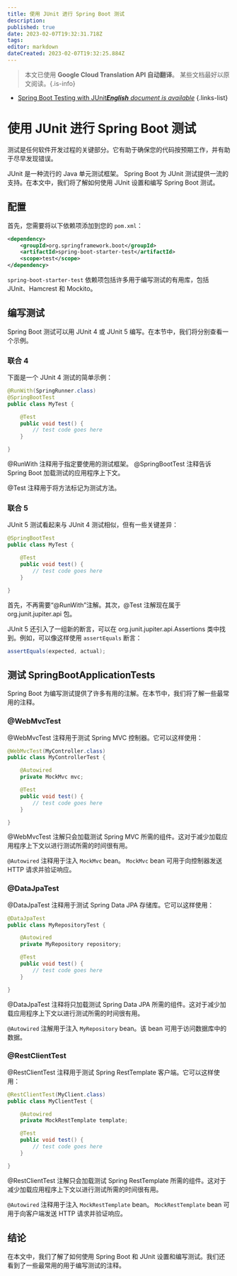 ```yaml
---
title: 使用 JUnit 进行 Spring Boot 测试
description: 
published: true
date: 2023-02-07T19:32:31.718Z
tags: 
editor: markdown
dateCreated: 2023-02-07T19:32:25.884Z
---
```


> 本文已使用 **Google Cloud Translation API 自动翻译**。
某些文档最好以原文阅读。{.is-info}



- [Spring Boot Testing with JUnit***English** document is available*](/en/Knowledge-base/Spring-Boot/spring-boot-testing-with-junit)
{.links-list}


# 使用 JUnit 进行 Spring Boot 测试

测试是任何软件开发过程的关键部分。它有助于确保您的代码按预期工作，并有助于尽早发现错误。

JUnit 是一种流行的 Java 单元测试框架。 Spring Boot 为 JUnit 测试提供一流的支持。在本文中，我们将了解如何使用 JUnit 设置和编写 Spring Boot 测试。

## 配置

首先，您需要将以下依赖项添加到您的 `pom.xml`：

```xml
<dependency>
    <groupId>org.springframework.boot</groupId>
    <artifactId>spring-boot-starter-test</artifactId>
    <scope>test</scope>
</dependency>
```

`spring-boot-starter-test` 依赖项包括许多用于编写测试的有用库，包括 JUnit、Hamcrest 和 Mockito。

## 编写测试

Spring Boot 测试可以用 JUnit 4 或 JUnit 5 编写。在本节中，我们将分别查看一个示例。

### 联合 4

下面是一个 JUnit 4 测试的简单示例：

```java
@RunWith(SpringRunner.class)
@SpringBootTest
public class MyTest {

    @Test
    public void test() {
        // test code goes here
    }

}
```

@RunWith 注释用于指定要使用的测试框架。 @SpringBootTest 注释告诉 Spring Boot 加载测试的应用程序上下文。

@Test 注释用于将方法标记为测试方法。

### 联合 5

JUnit 5 测试看起来与 JUnit 4 测试相似，但有一些关键差异：

```java
@SpringBootTest
public class MyTest {

    @Test
    public void test() {
        // test code goes here
    }

}
```

首先，不再需要“@RunWith”注解。其次，@Test 注解现在属于 org.junit.jupiter.api 包。

JUnit 5 还引入了一组新的断言，可以在 org.junit.jupiter.api.Assertions 类中找到。例如，可以像这样使用 `assertEquals` 断言：

```java
assertEquals(expected, actual);
```

## 测试 SpringBootApplicationTests

Spring Boot 为编写测试提供了许多有用的注解。在本节中，我们将了解一些最常用的注释。

### @WebMvcTest

@WebMvcTest 注释用于测试 Spring MVC 控制器。它可以这样使用：

```java
@WebMvcTest(MyController.class)
public class MyControllerTest {

    @Autowired
    private MockMvc mvc;

    @Test
    public void test() {
        // test code goes here
    }

}
```

@WebMvcTest 注解只会加载测试 Spring MVC 所需的组件。这对于减少加载应用程序上下文以进行测试所需的时间很有用。

`@Autowired` 注释用于注入 `MockMvc` bean。 `MockMvc` bean 可用于向控制器发送 HTTP 请求并验证响应。

### @DataJpaTest

@DataJpaTest 注释用于测试 Spring Data JPA 存储库。它可以这样使用：

```java
@DataJpaTest
public class MyRepositoryTest {

    @Autowired
    private MyRepository repository;

    @Test
    public void test() {
        // test code goes here
    }

}
```

@DataJpaTest 注释将只加载测试 Spring Data JPA 所需的组件。这对于减少加载应用程序上下文以进行测试所需的时间很有用。

`@Autowired` 注解用于注入 `MyRepository` bean。该 bean 可用于访问数据库中的数据。

### @RestClientTest

@RestClientTest 注释用于测试 Spring RestTemplate 客户端。它可以这样使用：

```java
@RestClientTest(MyClient.class)
public class MyClientTest {

    @Autowired
    private MockRestTemplate template;

    @Test
    public void test() {
        // test code goes here
    }

}
```

@RestClientTest 注解只会加载测试 Spring RestTemplate 所需的组件。这对于减少加载应用程序上下文以进行测试所需的时间很有用。

`@Autowired` 注释用于注入 `MockRestTemplate` bean。 `MockRestTemplate` bean 可用于向客户端发送 HTTP 请求并验证响应。

## 结论

在本文中，我们了解了如何使用 Spring Boot 和 JUnit 设置和编写测试。我们还看到了一些最常用的用于编写测试的注释。